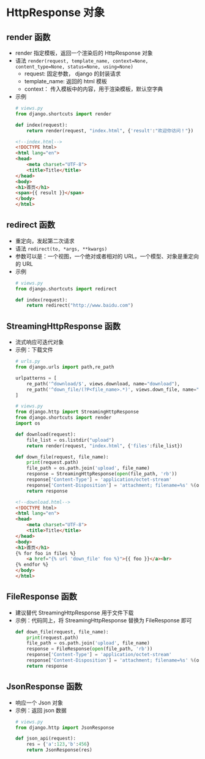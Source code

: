 # HttpResponse 对象

## render 函数
- render 指定模板，返回一个渲染后的 HttpResponse 对象
- 语法 `render(request, template_name, context=None, content_type=None, status=None, using=None)`
    - request: 固定参数， django 的封装请求
    - template_name: 返回的 html 模板
    - context： 传入模板中的内容，用于渲染模板，默认空字典
- 示例
    ```python
    # views.py
    from django.shortcuts import render

    def index(request):
        return render(request, "index.html", {'result':"欢迎你访问！"})
    ```
    ```html
    <!--index.html-->
    <!DOCTYPE html>
    <html lang="en">
    <head>
        <meta charset="UTF-8">
        <title>Title</title>
    </head>
    <body>
    <h1>首页</h1>
    <span>{{ result }}</span>
    </body>
    </html>
    ```

## redirect 函数
- 重定向，发起第二次请求
- 语法 `redirect(to, *args, **kwargs)`
- 参数可以是：一个视图，一个绝对或者相对的 URL，一个模型、对象是重定向的 URL
- 示例
    ```python
    # views.py
    from django.shortcuts import redirect

    def index(request):
        return redirect("http://www.baidu.com")
    ```

## StreamingHttpResponse 函数
- 流式响应可迭代对象
- 示例：下载文件
    ```python
    # urls.py
    from django.urls import path,re_path

    urlpatterns = [
        re_path('^download/$', views.download, name="download"),
        re_path('^down_file/(?P<file_name>.*)', views.down_file, name="down_file")
    ]
    ```
    ```python
    # views.py
    from django.http import StreamingHttpResponse
    from django.shortcuts import render
    import os

    def download(request):
        file_list = os.listdir("upload")
        return render(request, "index.html", {'files':file_list})

    def down_file(request, file_name):
        print(request.path)
        file_path = os.path.join('upload', file_name)
        response = StreamingHttpResponse(open(file_path, 'rb'))
        response['Content-Type'] = 'application/octet-stream'
        response['Content-Disposition'] = 'attachment; filename=%s' %(os.path.basename(file_path))
        return response
    ```
    ```html
    <!--download.html-->
    <!DOCTYPE html>
    <html lang="en">
    <head>
        <meta charset="UTF-8">
        <title>Title</title>
    </head>
    <body>
    <h1>首页</h1>
    {% for foo in files %}
        <a href="{% url 'down_file' foo %}">{{ foo }}</a><br>
    {% endfor %}
    </body>
    </html>
    ```

## FileResponse 函数
- 建议替代 StreamingHttpResponse 用于文件下载
- 示例：代码同上，将 StreamingHttpResponse 替换为 FileResponse 即可
    ```python
    def down_file(request, file_name):
        print(request.path)
        file_path = os.path.join('upload', file_name)
        response = FileResponse(open(file_path, 'rb'))
        response['Content-Type'] = 'application/octet-stream'
        response['Content-Disposition'] = 'attachment; filename=%s' %(os.path.basename(file_path))
        return response
    ```

## JsonResponse 函数
- 响应一个 Json 对象
- 示例：返回 json 数据
    ```python
    # views.py
    from django.http import JsonResponse

    def json_api(request):
        res = {'a':123,'b':456}
        return JsonResponse(res)
    ```
